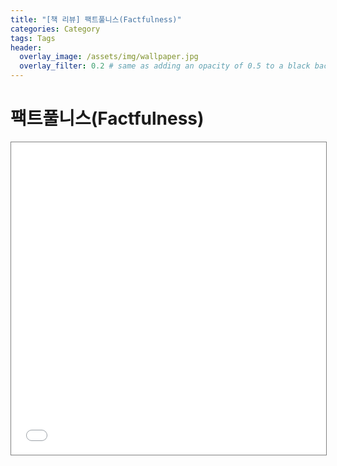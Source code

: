 ```yaml
---
title: "[책 리뷰] 팩트풀니스(Factfulness)"
categories: Category
tags: Tags
header:
  overlay_image: /assets/img/wallpaper.jpg
  overlay_filter: 0.2 # same as adding an opacity of 0.5 to a black background
---
```


# 팩트풀니스(Factfulness)

<iframe src="//www.gapminder.org/tools/?embedded=true#$state$time$value=2018&delay:100;;&chart-type=bubbles" style="width: 100%; height: 500px; margin: 0 0 0 0; border: 1px solid grey;" allowfullscreen></iframe>
